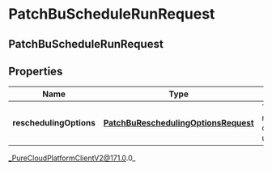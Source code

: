 # PatchBuScheduleRunRequest

## PatchBuScheduleRunRequest

## Properties

|Name | Type | Description | Notes|
|------------ | ------------- | ------------- | -------------|
| **reschedulingOptions** | [**PatchBuReschedulingOptionsRequest**](PatchBuReschedulingOptionsRequest) | The rescheduling options to update | [optional] |



_PureCloudPlatformClientV2@171.0.0_
